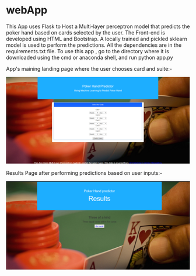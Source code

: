 # webApp
This App uses Flask to Host a Multi-layer perceptron model that predicts the poker hand based on cards selected by the user. The Front-end is developed using HTML and Bootstrap. A locally trained and pickled sklearn model is used to perform the predictions. All the dependencies are in the requirements.txt file. To use this app , go to the directory where it is downloaded using the cmd or anaconda shell, and 
run python app.py 

App's maining landing page where the user chooses card and suite:-

![alt text](https://github.com/mihird94/Machine-Learning-webApp/blob/master/front%20screen.PNG)


Results Page after performing predictions based on user inputs:-

![alt text](https://github.com/mihird94/Machine-Learning-webApp/blob/master/results_screen.PNG)


